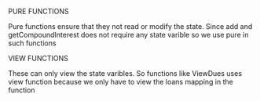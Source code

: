 
PURE FUNCTIONS

Pure functions ensure that they not read or modify the state. Since add and getCompoundInterest does not require any state varible so we use pure in such functions

VIEW FUNCTIONS

These can only view the state varibles. So functions like ViewDues uses view function because we only have to view the loans mapping in the function
